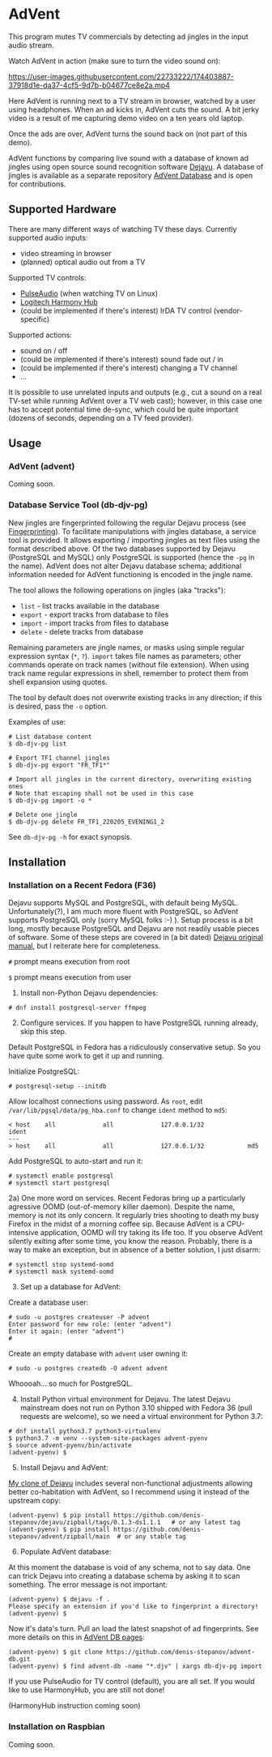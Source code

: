 # AdVent
This program mutes TV commercials by detecting ad jingles in the input audio stream.

Watch AdVent in action (make sure to turn the video sound on):

https://user-images.githubusercontent.com/22733222/174403887-37918d1e-da37-4cf5-9d7b-b04677ce8e2a.mp4

Here AdVent is running next to a TV stream in browser, watched by a user using headphones. When an ad kicks in, AdVent cuts the sound. A bit jerky video is a result of me capturing demo video on a ten years old laptop.

Once the ads are over, AdVent turns the sound back on (not part of this demo).

AdVent functions by comparing live sound with a database of known ad jingles using open source sound recognition software [Dejavu](https://github.com/denis-stepanov/dejavu). A database of jingles is available as a separate repository [AdVent Database](https://github.com/denis-stepanov/advent-db) and is open for contributions.

## Supported Hardware
There are many different ways of watching TV these days. Currently supported audio inputs:

* video streaming in browser
* (planned) optical audio out from a TV

Supported TV controls:

* [PulseAudio](https://www.freedesktop.org/wiki/Software/PulseAudio/) (when watching TV on Linux)
* [Logitech Harmony Hub](https://support.myharmony.com/en-es/hub)
* (could be implemented if there's interest) IrDA TV control (vendor-specific)

Supported actions:

* sound on / off
* (could be implemented if there's interest) sound fade out / in
* (could be implemented if there's interest) changing a TV channel
* ...

It is possible to use unrelated inputs and outputs (e.g., cut a sound on a real TV-set while running AdVent over a TV web cast); however, in this case one has to accept potential time de-sync, which could be quite important (dozens of seconds, depending on a TV feed provider).

## Usage

### AdVent (advent)

Coming soon.

### Database Service Tool (db-djv-pg)

New jingles are fingerprinted following the regular Dejavu process (see [Fingerprinting](https://github.com/denis-stepanov/dejavu#fingerprinting)). To facilitate manipulations with jingles database, a service tool is provided. It allows exporting / importing jingles as text files using the format described above. Of the two databases supported by Dejavu (PostgreSQL and MySQL) only PostgreSQL is supported (hence the `-pg` in the name). AdVent does not alter Dejavu database schema; additional information needed for AdVent functioning is encoded in the jingle name.

The tool allows the following operations on jingles (aka "tracks"):

- `list` - list tracks available in the database
- `export` - export tracks from database to files
- `import` - import tracks from files to database
- `delete` - delete tracks from database

Remaining parameters are jingle names, or masks using simple regular expression syntax (`*`, `?`). `import` takes file names as parameters; other commands operate on track names (without file extension). When using track name regular expressions in shell, remember to protect them from shell expansion using quotes.

The tool by default does not overwrite existing tracks in any direction; if this is desired, pass the `-o` option.

Examples of use:
```
# List database content
$ db-djv-pg list

# Export TF1 channel jingles
$ db-djv-pg export "FR_TF1*"

# Import all jingles in the current directory, overwriting existing ones
# Note that escaping shall not be used in this case
$ db-djv-pg import -o *

# Delete one jingle
$ db-djv-pg delete FR_TF1_220205_EVENING1_2
```

See `db-djv-pg -h` for exact synopsis.

## Installation

### Installation on a Recent Fedora (F36)

Dejavu supports MySQL and PostgreSQL, with default being MySQL. Unfortunately(?), I am much more fluent with PostgreSQL, so AdVent supports PostgreSQL only (sorry MySQL folks :-) ). Setup process is a bit long, mostly because PostgreSQL and Dejavu are not readily usable pieces of software. Some of these steps are covered in (a bit dated) [Dejavu original manual](https://github.com/denis-stepanov/dejavu/blob/master/INSTALLATION.md), but I reiterate here for completeness.

`#` prompt means execution from root

`$` prompt means execution from user

1) Install non-Python Dejavu dependencies:

```
# dnf install postgresql-server ffmpeg
```

2) Configure services. If you happen to have PostgreSQL running already, skip this step.

Default PostgreSQL in Fedora has a ridiculously conservative setup. So you have quite some work to get it up and running.

Initialize PostgreSQL:

```
# postgresql-setup --initdb
```

Allow localhost connections using password. As `root`, edit `/var/lib/pgsql/data/pg_hba.conf` to change `ident` method to `md5`:

```
< host    all             all             127.0.0.1/32            ident
---
> host    all             all             127.0.0.1/32            md5
```

Add PostgreSQL to auto-start and run it:

```
# systemctl enable postgresql
# systemctl start postgresql
```

2a) One more word on services. Recent Fedoras bring up a particularly agressive OOMD (out-of-memory killer daemon). Despite the name, memory is not its only concern. It regularly tries shooting to death my busy Firefox in the midst of a morning coffee sip. Because AdVent is a CPU-intensive application, OOMD will try taking its life too. If you observe AdVent silently exiting after some time, you know the reason. Probably, there is a way to make an exception, but in absence of a better solution, I just disarm:

```
# systemctl stop systemd-oomd
# systemctl mask systemd-oomd
```

3) Set up a database for AdVent:

Create a database user:

```
# sudo -u postgres createuser -P advent
Enter password for new role: (enter "advent")
Enter it again: (enter "advent")
#
```

Create an empty database with `advent` user owning it:

```
# sudo -u postgres createdb -O advent advent
```

Whoooah... so much for PostgreSQL.

4) Install Python virtual environment for Dejavu. The latest Dejavu mainstream does not run on Python 3.10 shipped with Fedora 36 (pull requests are welcome), so we need a virtual environment for Python 3.7:

```
# dnf install python3.7 python3-virtualenv
$ python3.7 -m venv --system-site-packages advent-pyenv
$ source advent-pyenv/bin/activate
(advent-pyenv) $
```

5) Install Dejavu and AdVent:

[My clone of Dejavu](https://github.com/denis-stepanov/dejavu) includes several non-functional adjustments allowing better co-habitation with AdVent, so I recommend using it instead of the upstream copy:

```
(advent-pyenv) $ pip install https://github.com/denis-stepanov/dejavu/zipball/tags/0.1.3-ds1.1.1   # or any latest tag
(advent-pyenv) $ pip install https://github.com/denis-stepanov/advent/zipball/main  # or any stable tag
```

6) Populate AdVent database:

At this moment the database is void of any schema, not to say data. One can trick Dejavu into creating a database schema by asking it to scan something. The error message is not important:

```
(advent-pyenv) $ dejavu -f .
Please specify an extension if you'd like to fingerprint a directory!
(advent-pyenv) $
```

Now it's data's turn. Pull an load the latest snapshot of ad fingerprints. See more details on this in [AdVent DB pages](https://github.com/denis-stepanov/advent-db#database-population-or-update-for-regular-users):

```
(advent-pyenv) $ git clone https://github.com/denis-stepanov/advent-db.git
(advent-pyenv) $ find advent-db -name "*.djv" | xargs db-djv-pg import
```

If you use PulseAudio for TV control (default), you are all set. If you would like to use HarmonyHub, you are still not done!

(HarmonyHub instruction coming soon)

### Installation on Raspbian

Coming soon.
